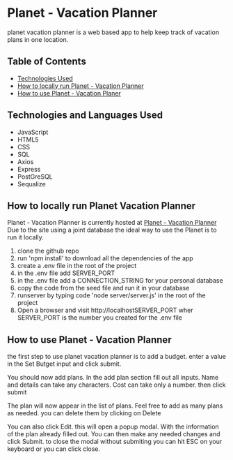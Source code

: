 # Planet - Vacation Planner
planet vacation planner is a web based app to help keep track of vacation plans in one location.

## Table of Contents
* [Technologies Used](#technologiesused)
* [How to locally run Planet - Vacation Planner](#run)
* [How to use Planet - Vacation Planer](#use)

## <a name="technologiesused"></a>Technologies and Languages Used
* JavaScript
* HTML5
* CSS
* SQL
* Axios
* Express
* PostGreSQL
* Sequalize

## <a name="run"></a>How to locally run Planet Vacation Planner
Planet - Vacation Planner is currently hosted at [Planet - Vacation Planner](http://13.56.237.250/)
Due to the site using a joint database the ideal way to use the Planet is to run it locally.
1. clone the github repo
2. run 'npm install' to download all the dependencies of the app
3. create a .env file in the root of the project
4. in the .env file add SERVER_PORT
5. in the .env file add a CONNECTION_STRING for your personal database
6. copy the code from the seed file and run it in your database
7. runserver by typing code 'node server/server.js' in the root of the project
8. Open a browser and visit http://localhostSERVER_PORT wher SERVER_PORT is the number you created for the .env file

## <a name="use"></a>How to use Planet - Vacation Planner
the first step to use planet vacation planner is to add a budget. enter a value in the Set Butget input and click submit.

You should now add plans. In the add plan section fill out all inputs. Name and details can take any characters. Cost can take only a number. then click submit

The plan will now appear in the list of plans.  Feel free to add as many plans as needed. you can delete them by clicking on Delete

You can also click Edit. this will open a popup modal. With the information of the plan already filled out. You can then make any needed changes and click Submit. to close the modal without submiting you can hit ESC on your keyboard or you can click close.